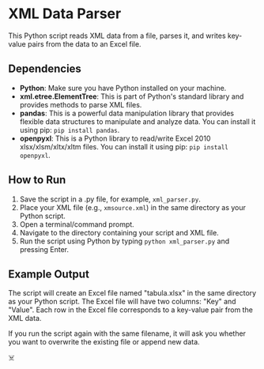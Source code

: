 # XML Data Parser

This Python script reads XML data from a file, parses it, and writes key-value pairs from the data to an Excel file.

## Dependencies

- **Python**: Make sure you have Python installed on your machine.
- **xml.etree.ElementTree**: This is part of Python's standard library and provides methods to parse XML files.
- **pandas**: This is a powerful data manipulation library that provides flexible data structures to manipulate and analyze data. You can install it using pip: `pip install pandas`.
- **openpyxl**: This is a Python library to read/write Excel 2010 xlsx/xlsm/xltx/xltm files. You can install it using pip: `pip install openpyxl`.

## How to Run

1. Save the script in a .py file, for example, `xml_parser.py`.
2. Place your XML file (e.g., `xmsource.xml`) in the same directory as your Python script.
3. Open a terminal/command prompt.
4. Navigate to the directory containing your script and XML file.
5. Run the script using Python by typing `python xml_parser.py` and pressing Enter.

## Example Output

The script will create an Excel file named "tabula.xlsx" in the same directory as your Python script. The Excel file will have two columns: "Key" and "Value". Each row in the Excel file corresponds to a key-value pair from the XML data.

If you run the script again with the same filename, it will ask you whether you want to overwrite the existing file or append new data.

☠️
